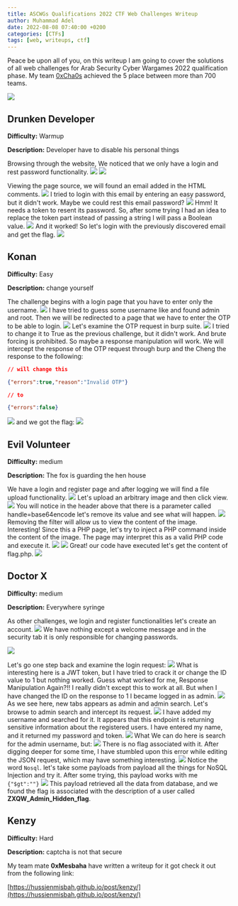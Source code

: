 ```yaml
---
title: ASCWGs Qualifications 2022 CTF Web Challenges Writeup
author: Muhammad Adel
date: 2022-08-08 07:40:00 +0200
categories: [CTFs]
tags: [web, writeups, ctf]
---
```

Peace be upon all of you, on this writeup I am going to cover the solutions of all web challenges for Arab Security Cyber Wargames 2022 qualification phase. My team [0xCha0s](https://ctftime.org/team/168238) achieved the 5 place between more than 700 teams.

![](https://pbs.twimg.com/media/FZoxLw4WAAAmfkg?format=jpg&name=large)

## **Drunken Developer**
**Difficulty:** Warmup


**Description:** Developer have to disable his personal things

Browsing through the website, We noticed that we only have a login and rest password functionality.
![](https://files.gitbook.com/v0/b/gitbook-x-prod.appspot.com/o/spaces%2F-MeU8PSC8pJwv8a582oA%2Fuploads%2Fpmz0sOyKLU2U1KGcEQph%2F1.png?alt=media&token=5f7f3bfa-9da5-45d7-90f8-c4d8bf5a2cd1)
![](https://files.gitbook.com/v0/b/gitbook-x-prod.appspot.com/o/spaces%2F-MeU8PSC8pJwv8a582oA%2Fuploads%2F5u7IMiWFDKK5pmAiwVLw%2F2.png?alt=media&token=f6405b91-f5e0-47b2-a15d-7753c778c6f2)

Viewing the page source, we will found an email added in the HTML comments.
![](https://files.gitbook.com/v0/b/gitbook-x-prod.appspot.com/o/spaces%2F-MeU8PSC8pJwv8a582oA%2Fuploads%2FrdaW1plZMDintwxq3eE3%2F3.png?alt=media&token=0158727e-7447-467e-a1b6-a657e2819d45)
I tried to login with this email by entering an easy password, but it didn't work. Maybe we could rest this email password?
![](https://files.gitbook.com/v0/b/gitbook-x-prod.appspot.com/o/spaces%2F-MeU8PSC8pJwv8a582oA%2Fuploads%2FEzA5R43C1dnwUOmf0ftL%2Fimage.png?alt=media&token=fc0799a5-a551-4bca-a761-919ae5c64e40)
Hmm! It needs a token to resent its password. So, after some trying I had an idea to replace the token part instead of passing a string I will pass a Boolean value.
![](https://files.gitbook.com/v0/b/gitbook-x-prod.appspot.com/o/spaces%2F-MeU8PSC8pJwv8a582oA%2Fuploads%2FTsyWY74Y1vALA7IQ8I2K%2Fimage.png?alt=media&token=1e2ca00a-cfe6-4e25-84a4-95aed3361657)
And it worked! So let's login with the previously discovered email and get the flag.
![](https://files.gitbook.com/v0/b/gitbook-x-prod.appspot.com/o/spaces%2F-MeU8PSC8pJwv8a582oA%2Fuploads%2F8qejum5lcz5XlqxiZVeN%2Fimage.png?alt=media&token=b4091ba3-d6b8-4314-8719-4a027d939f20)

## **Konan**

**Difficulty:** Easy 


**Description:** change yourself

The challenge begins with a login page that you have to enter only the username.
![](https://files.gitbook.com/v0/b/gitbook-x-prod.appspot.com/o/spaces%2F-MeU8PSC8pJwv8a582oA%2Fuploads%2FlyJIwFCm6fOrXZTgOs5P%2Fimage.png?alt=media&token=c29a9ca8-3214-4e43-86de-7fb30555e603)
I have tried to guess some username like and found admin and root. Then we will be redirected to a page that we have to enter the OTP to be able to login.
![](https://files.gitbook.com/v0/b/gitbook-x-prod.appspot.com/o/spaces%2F-MeU8PSC8pJwv8a582oA%2Fuploads%2F3pE7H8XCuK8q0e5buWCJ%2Fimage.png?alt=media&token=c82b58ad-98a1-42fe-924e-9a2e4df979fb)
Let's examine the OTP request in burp suite.
![](https://files.gitbook.com/v0/b/gitbook-x-prod.appspot.com/o/spaces%2F-MeU8PSC8pJwv8a582oA%2Fuploads%2Fdr0jfas2499fP1r6dhjB%2Fimage.png?alt=media&token=a68ae427-1b18-4ee2-a71c-988faf1c9ebb)
I tried to change it to True as the previous challenge, but it didn't work. And brute forcing is prohibited. So maybe a response manipulation will work. We will intercept the response of the OTP request through burp and the Cheng the response to the following:
```JSON
// will change this

{"errors":true,"reason":"Invalid OTP"}

// to

{"errors":false}
```
![](https://files.gitbook.com/v0/b/gitbook-x-prod.appspot.com/o/spaces%2F-MeU8PSC8pJwv8a582oA%2Fuploads%2FWie8bKsCQJ4FyMKzdfUa%2Fimage.png?alt=media&token=3b02b707-3a67-4457-97b3-eecc99bd76a7)
and we got the flag:
![](https://files.gitbook.com/v0/b/gitbook-x-prod.appspot.com/o/spaces%2F-MeU8PSC8pJwv8a582oA%2Fuploads%2FG7p78ARZlgDgV2dmnCL0%2Fimage.png?alt=media&token=d326097c-02d3-4918-9000-4e9a30878021)

## **Evil Volunteer**

**Difficulty:** medium

**Description:** The fox is guarding the hen house

We have a login and register page and after logging we will find a file upload functionality.
![](https://files.gitbook.com/v0/b/gitbook-x-prod.appspot.com/o/spaces%2F-MeU8PSC8pJwv8a582oA%2Fuploads%2FBneb1r7VFxLHJqa5JqOk%2Fimage.png?alt=media&token=8922e97a-cae3-4ea7-8f99-23fde1bd9f30)
Let's upload an arbitrary image and then click view.
![](https://files.gitbook.com/v0/b/gitbook-x-prod.appspot.com/o/spaces%2F-MeU8PSC8pJwv8a582oA%2Fuploads%2FWyVQLdGl90BBcs8I7y9E%2Fimage.png?alt=media&token=ca8d2f0c-6efa-4954-8ec3-6da30fc530b2)
You will notice in the header above that there is a parameter called handle=base64encode let's remove its value and see what will happen.
![](https://files.gitbook.com/v0/b/gitbook-x-prod.appspot.com/o/spaces%2F-MeU8PSC8pJwv8a582oA%2Fuploads%2FSszYgX1vmEBYGdlL6wle%2Fimage.png?alt=media&token=631287aa-65f5-423c-9605-233787ba8002)
Removing the filter will allow us to view the content of the image. Interesting! Since this a PHP page, let's try to inject a PHP command inside the content of the image. The page may interpret this as a valid PHP code and execute it.
![](https://files.gitbook.com/v0/b/gitbook-x-prod.appspot.com/o/spaces%2F-MeU8PSC8pJwv8a582oA%2Fuploads%2F31GDvaDH2BKEZdlkjMnc%2Fimage.png?alt=media&token=9c49766b-bf18-4b26-8ca1-db8b88281e81)
![](https://files.gitbook.com/v0/b/gitbook-x-prod.appspot.com/o/spaces%2F-MeU8PSC8pJwv8a582oA%2Fuploads%2FmtX51xWbzhXQ6dN3pvqL%2Fimage.png?alt=media&token=ab8da492-cf29-4d1a-80c5-61a96fdacfeb)
Great! our code have executed let's get the content of flag.php.
![](https://files.gitbook.com/v0/b/gitbook-x-prod.appspot.com/o/spaces%2F-MeU8PSC8pJwv8a582oA%2Fuploads%2FHwalc3P1iL2rfPreInts%2Fimage.png?alt=media&token=9801568d-1c56-44f6-a99e-7b92c8a6d61f)

## **Doctor X**

**Difficulty:** medium 


**Description:** Everywhere syringe

As other challenges, we login and register functionalities let's create an account.
![](https://files.gitbook.com/v0/b/gitbook-x-prod.appspot.com/o/spaces%2F-MeU8PSC8pJwv8a582oA%2Fuploads%2FPHGSu0b6JlPWTy0OOoE6%2Fimage.png?alt=media&token=4def9b09-f652-4edd-b275-98f72b6e0a4e)
We have nothing except a welcome message and in the security tab it is only responsible for changing passwords.

![](https://files.gitbook.com/v0/b/gitbook-x-prod.appspot.com/o/spaces%2F-MeU8PSC8pJwv8a582oA%2Fuploads%2Fngzaoc1Twk7I8AMkcFPz%2Fimage.png?alt=media&token=c242c431-7762-47d9-9ff2-3de590894892)

Let's go one step back and examine the login request:
![](https://files.gitbook.com/v0/b/gitbook-x-prod.appspot.com/o/spaces%2F-MeU8PSC8pJwv8a582oA%2Fuploads%2FkaWqFJAg6Mx8KuKcewSy%2Fimage.png?alt=media&token=17f58779-b1fb-42c0-a87d-e337f48a0871)
What is interesting here is a JWT token, but I have tried to crack it or change the ID value to 1 but nothing worked. Guess what worked for me, Response Manipulation Again?!! I really didn't except this to work at all. But when I have changed the ID on the response to 1 I became logged in as admin.
![](https://files.gitbook.com/v0/b/gitbook-x-prod.appspot.com/o/spaces%2F-MeU8PSC8pJwv8a582oA%2Fuploads%2F5Hno6e7hVfItTW9fDbH8%2FAdmin%20Access.png?alt=media&token=d1116106-29f4-411b-982f-311e950aea02)
As we see here, new tabs appears as admin and admin search. Let's browse to admin search and intercept its request.
![](https://files.gitbook.com/v0/b/gitbook-x-prod.appspot.com/o/spaces%2F-MeU8PSC8pJwv8a582oA%2Fuploads%2FwVYtQM7cxeeu9sLUuvRA%2FadminSearch.png?alt=media&token=a3424383-3f6e-46c5-8654-52bb47c2b615)
I have added my username and searched for it. It appears that this endpoint is returning sensitive information about the registered users. I have entered my name, and it returned my password and token.
![](https://files.gitbook.com/v0/b/gitbook-x-prod.appspot.com/o/spaces%2F-MeU8PSC8pJwv8a582oA%2Fuploads%2FVzamftgSCPpTdzovqaaG%2Fimage.png?alt=media&token=4f4156d5-d0bd-4279-bf98-aa440eda676c)
What We can do here is search for the admin username, but:
![](https://files.gitbook.com/v0/b/gitbook-x-prod.appspot.com/o/spaces%2F-MeU8PSC8pJwv8a582oA%2Fuploads%2FhrOdhcfNYyGbHPSSVEuX%2Fimage.png?alt=media&token=154095e7-b0b9-4c57-9144-2a3007cba46e)
There is no flag associated with it. After digging deeper for some time, I have stumbled upon this error while editing the JSON request, which may have something interesting.
![](https://files.gitbook.com/v0/b/gitbook-x-prod.appspot.com/o/spaces%2F-MeU8PSC8pJwv8a582oA%2Fuploads%2FhqhgTPaYfPqxgP7kkdQ4%2FNoSQL.png?alt=media&token=5197d4f1-6d8f-4c54-95d0-db88d410ea74)
Notice the word `Nosql`. let's take some payloads from payload all the things for NoSQL Injection and try it. After some trying, this payload works with me `{"$gt":""}`
![](https://files.gitbook.com/v0/b/gitbook-x-prod.appspot.com/o/spaces%2F-MeU8PSC8pJwv8a582oA%2Fuploads%2FThrClQfYCewMhVHQPKGh%2FFlag.png?alt=media&token=4b8cd841-7dfc-47bf-ace9-959f98c2c562)
This payload retrieved all the data from database, and we found the flag is associated with the description of a user called **ZXQW_Admin_Hidden_flag**.

## **Kenzy**

**Difficulty:** Hard 


**Description:** captcha is not that secure

My team mate **0xMesbaha** have written a writeup for it got check it out from the following link:

[https://hussienmisbah.github.io/post/kenzy/](https://hussienmisbah.github.io/post/kenzy/)